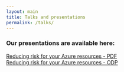 ```yaml
---
layout: main
title: Talks and presentations
permalink: /talks/
---
```


### Our presentations are available here:

<a href="{{site.baseurl}}/assets/talks/reducing-azure-risk.pdf">Reducing risk for your Azure resources - PDF </a> <br>
<a href="{{site.baseurl}}/assets/talks/reducing-azure-risk.odp">Reducing risk for your Azure resources - ODP </a>